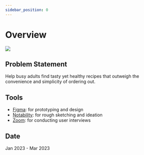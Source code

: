 ```yaml
---
sidebar_position: 0
---
```


# Overview

![](images/overview.png)

## Problem Statement

Help busy adults find tasty yet healthy recipes that outweigh the convenience and simplicity of ordering out.

## Tools

- [Figma](https://figma.co/): for prototyping and design
- [Notability](https://notability.com/): for rough sketching and ideation
- [Zoom](https://zoom.us/): for conducting user interviews

## Date

Jan 2023 - Mar 2023
